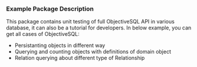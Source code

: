 ### Example Package Description

This package contains unit testing of full ObjectiveSQL API in various database, it can also be a tutorial for developers. In below example, you can get all cases of ObjectiveSQL:

- Persistanting objects in different way
- Querying and counting objects with definitions of domain object
- Relation querying about different type of Relationship